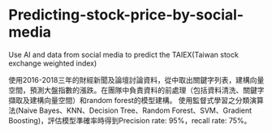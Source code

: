 # Predicting-stock-price-by-social-media
Use AI and data from social media to predict the TAIEX(Taiwan stock exchange weighted index)

使用2016-2018三年的財經新聞及論壇討論資料，從中取出關鍵字列表，建構向量空間，預測大盤指數的漲跌。在團隊中負責資料的前處理（包括資料清洗、關鍵字擷取及建構向量空間）和random forest的模型建構。
使用監督式學習之分類演算法(Naive Bayes、KNN、Decision Tree、Random Forest、SVM、Gradient Boosting)，評估模型準確率時得到Precision rate: 95%，recall rate: 75%。

